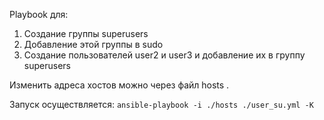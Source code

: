 Playbook для:
1. Создание группы superusers
2. Добавление этой группы в sudo
3. Создание пользователей user2 и user3 и добавление их в группу superusers


Изменить адреса хостов можно через файл hosts .


Запуск осуществляется:
```ansible-playbook -i ./hosts ./user_su.yml -K```

